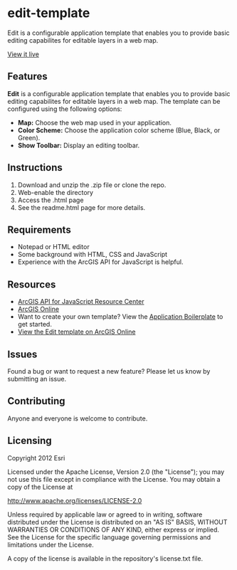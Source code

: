 # edit-template

Edit is a configurable application template that enables you to provide basic editing capabilites for editable layers in a web map.

[View it live](http://www.arcgis.com/apps/Edit/index.html?webmap=25977874c66c4c0a8dcc181506c6fb45)

## Features

**Edit** is a configurable application template that enables you to provide basic editing capabilites for editable layers in a web map. The template can be configured using the following options:

- **Map:** Choose the web map used in your application.
- **Color Scheme:** Choose the application color scheme (Blue, Black, or Green).
- **Show Toolbar:** Display an editing toolbar.

## Instructions

1. Download and unzip the .zip file or clone the repo.
2. Web-enable the directory
3. Access the .html page
4. See the readme.html page for more details.

## Requirements

- Notepad or HTML editor
- Some background with HTML, CSS and JavaScript
- Experience with the ArcGIS API for JavaScript is helpful.

## Resources

- [ArcGIS API for JavaScript Resource Center](https://developers.arcgis.com/javascript/)
- [ArcGIS Online](http://www.arcgis.com)
- Want to create your own template? View the [Application Boilerplate](https://github.com/Esri/application-boilerplate-js) to get started.
- [View the Edit template on ArcGIS Online](http://www.arcgis.com/home/item.html?id=2a9fbd75eea14c87a32d3799e00663f2)

## Issues

Found a bug or want to request a new feature? Please let us know by submitting an issue.

## Contributing

Anyone and everyone is welcome to contribute.

## Licensing

Copyright 2012 Esri

Licensed under the Apache License, Version 2.0 (the "License"); you may not use this file except in compliance with the License. You may obtain a copy of the License at

http://www.apache.org/licenses/LICENSE-2.0

Unless required by applicable law or agreed to in writing, software distributed under the License is distributed on an "AS IS" BASIS, WITHOUT WARRANTIES OR CONDITIONS OF ANY KIND, either express or implied. See the License for the specific language governing permissions and limitations under the License.

A copy of the license is available in the repository's license.txt file.
